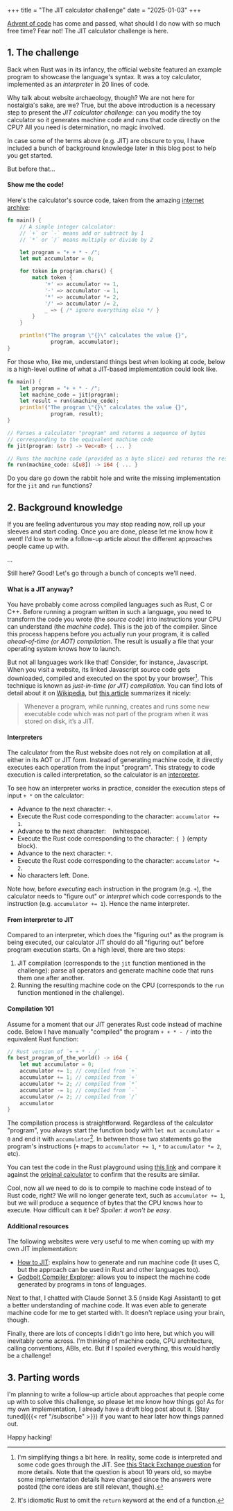 +++
title = "The JIT calculator challenge"
date = "2025-01-03"
+++

[Advent of code](https://adventofcode.com/) has come and passed, what should I do now with so much free time? Fear not! The JIT calculator challenge is here.

## 1. The challenge

Back when Rust was in its infancy, the official website featured an example program to showcase the language's syntax. It was a toy calculator, implemented as an _interpreter_ in 20 lines of code.

Why talk about website archaeology, though? We are not here for nostalgia's sake, are we? True, but the above introduction is a necessary step to present the _JIT calculator challenge_: can you modify the toy calculator so it generates machine code and runs that code directly on the CPU? All you need is determination, no magic involved.

In case some of the terms above (e.g. JIT) are obscure to you, I have included a bunch of background knowledge later in this blog post to help you get started.

But before that...

#### Show me the code!

Here's the calculator's source code, taken from the amazing [internet archive](https://web.archive.org/web/20150310032544/rust-lang.org):

```rust
fn main() {
    // A simple integer calculator:
    // `+` or `-` means add or subtract by 1
    // `*` or `/` means multiply or divide by 2

    let program = "+ + * - /";
    let mut accumulator = 0;

    for token in program.chars() {
        match token {
            '+' => accumulator += 1,
            '-' => accumulator -= 1,
            '*' => accumulator *= 2,
            '/' => accumulator /= 2,
            _ => { /* ignore everything else */ }
        }
    }

    println!("The program \"{}\" calculates the value {}",
              program, accumulator);
}
```

For those who, like me, understand things best when looking at code, below is a high-level outline of what a JIT-based implementation could look like.

```rust
fn main() {
	let program = "+ + * - /";
	let machine_code = jit(program);
	let result = run(&machine_code);
	println!("The program \"{}\" calculates the value {}",
              program, result);
}

// Parses a calculator "program" and returns a sequence of bytes
// corresponding to the equivalent machine code
fn jit(program: &str) -> Vec<u8> { ... }

// Runs the machine code (provided as a byte slice) and returns the resulting value
fn run(machine_code: &[u8]) -> i64 { ... }
```

Do you dare go down the rabbit hole and write the missing implementation for the `jit` and `run` functions?

## 2. Background knowledge

If you are feeling adventurous you may stop reading now, roll up your sleeves and start coding. Once you are done, please let me know how it went! I'd love to write a follow-up article about the different approaches people came up with.

...

Still here? Good! Let's go through a bunch of concepts we'll need.

#### What is a JIT anyway?

You have probably come across compiled languages such as Rust, C or C++. Before running a program written in such a language, you need to transform the code you wrote (the _source code_) into instructions your CPU can understand (the _machine code_). This is the job of the compiler. Since this process happens before you actually run your program, it is called _ahead-of-time (or AOT) compilation_. The result is usually a file that your operating system knows how to launch.

But not all languages work like that! Consider, for instance, Javascript. When you visit a website, its linked Javascript source code gets downloaded, compiled and executed on the spot by your browser[^1]. This technique is known as _just-in-time (or JIT) compilation_. You can find lots of detail about it on [Wikipedia](https://en.wikipedia.org/wiki/Just-in-time_compilation), but [this article](https://eli.thegreenplace.net/2013/11/05/how-to-jit-an-introduction) summarizes it nicely:

> Whenever a program, while running, creates and runs some new executable code which was not part of the program when it was stored on disk, it’s a JIT.
#### Interpreters

The calculator from the Rust website does not rely on compilation at all, either in its AOT or JIT form. Instead of generating machine code, it directly executes each operation from the input "program". This strategy to code execution is called interpretation, so the calculator is an [interpreter](https://en.wikipedia.org/wiki/Interpreter_(computing)).

To see how an interpreter works in practice, consider the execution steps of input `+ *` on the calculator:

- Advance to the next character: `+`.
- Execute the Rust code corresponding to the character: `accumulator += 1`.
- Advance to the next character: ` `&nbsp;(whitespace).
- Execute the Rust code corresponding to the character: `{ }` (empty block).
- Advance to the next character: `*`.
- Execute the Rust code corresponding to the character: `accumulator *= 2`.
- No characters left. Done.

Note how, before _executing_ each instruction in the program (e.g. `+`), the calculator needs to "figure out" or _interpret_ which code corresponds to the instruction (e.g. `accumulator += 1`). Hence the name interpreter.

#### From interpreter to JIT

Compared to an interpreter, which does the "figuring out" as the program is being executed, our calculator JIT should do all "figuring out" before program execution starts. On a high level, there are two steps:

1. JIT compilation (corresponds to the `jit` function mentioned in the challenge): parse all operators and generate machine code that runs them one after another.
2. Running the resulting machine code on the CPU (corresponds to the `run` function mentioned in the challenge).

#### Compilation 101

Assume for a moment that our JIT generates Rust code instead of machine code. Below I have manually "compiled" the program `+ + * - /` into the equivalent Rust function:

```rust
// Rust version of `+ + * - /`
fn best_program_of_the_world() -> i64 {
	let mut accumulator = 0;
	accumulator += 1; // compiled from `+`
	accumulator += 1; // compiled from `+`
	accumulator *= 2; // compiled from `*`
	accumulator -= 1; // compiled from `-`
	accumulator /= 2; // compiled from `/`
	accumulator
}
```

The compilation process is straightforward. Regardless of the calculator "program", you always start the function body with `let mut accumulator = 0` and end it with `accumulator`[^2]. In between those two statements go the program's instructions (`+` maps to `accumulator += 1`, `*` to `accumulator *= 2`, etc).

You can test the code in the Rust playground using [this link](https://play.rust-lang.org/?version=stable&mode=debug&edition=2021&gist=90988caf3eea6b0026cd418c6113ce19) and compare it against the [original calculator](https://play.rust-lang.org/?version=stable&mode=debug&edition=2021&gist=1665ff092e75bee45f543aafaf7f522c) to confirm that the results are similar.

Cool, now all we need to do is to compile to machine code instead of to Rust code, right? We will no longer generate text, such as `accumulator += 1`, but we will produce a sequence of bytes that the CPU knows how to execute. How difficult can it be? _Spoiler: it won't be easy_.

#### Additional resources

The following websites were very useful to me when coming up with my own JIT implementation:

- [How to JIT](https://eli.thegreenplace.net/2013/11/05/how-to-jit-an-introduction): explains how to generate and run machine code (it uses C, but the approach can be used in Rust and other languages too).
- [Godbolt Compiler Explorer](https://godbolt.org/): allows you to inspect the machine code generated by programs in tons of languages.

Next to that, I chatted with Claude Sonnet 3.5 (inside Kagi Assistant) to get a better understanding of machine code. It was even able to generate machine code for me to get started with. It doesn't replace using your brain, though.

Finally, there are lots of concepts I didn't go into here, but which you will inevitably come across. I'm thinking of machine code, CPU architecture, calling conventions, ABIs, etc. But if I spoiled everything, this would hardly be a challenge!

## 3. Parting words

I'm planning to write a follow-up article about approaches that people come up with to solve this challenge, so please let me know how things go! As for my own implementation, I already have a draft blog post about it. [Stay tuned]({{< ref "/subscribe" >}}) if you want to hear later how things panned out.

Happy hacking!

[^1]: I'm simplifying things a bit here. In reality, some code is interpreted and some code goes through the JIT. See [this Stack Exchange question](https://softwareengineering.stackexchange.com/q/291230) for more details. Note that the question is about 10 years old, so maybe some implementation details have changed since the answers were posted (the core ideas are still relevant, though).
[^2]: It's idiomatic Rust to omit the `return` keyword at the end of a function.

